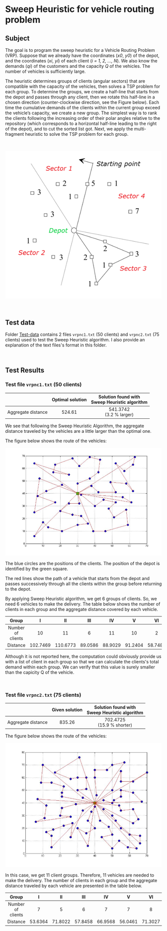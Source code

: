 # Sweep Heuristic for vehicle routing problem

## Subject
The goal is to program the sweep heuristic for a Vehicle Routing Problem (VRP). 
Suppose that we already have the coordinates (_x0_, _y0_) of the depot, and the coordinates (_xi_, _yi_) of each client (_i = 1, 2, ..., N_). We also know the demands (_qi_) of the customers and the capacity _Q_ of the vehicles. The number of vehicles is sufficiently large. 

The heuristic determines groups of clients (angular sectors) that are compatible with the capacity of the vehicles, then solves a TSP problem for each group. To determine the groups, we create a half-line that starts from the depot and passes through any client, then we rotate this half-line in a chosen direction (counter-clockwise direction, see the Figure below). Each time the cumulative demands of the clients within the current group exceed the vehicle’s capacity, we create a new group. The simplest way is to rank the clients following the increasing order of their polar angles relative to the repository (which corresponds to a horizontal half-line leading to the right of the depot), and to cut the sorted list got. Next, we apply the multi-fragment heuristic to solve the TSP problem for each group.

<br>

![](/Figures/Sweep-Heuristic_Illustration.png)

<br>

## Test data
Folder [Test-data](/Test-data/) contains 2 files `vrpnc1.txt` (50 clients) and `vrpnc2.txt` (75 clients) used to test the Sweep Heuristic algorithm. I also provide an explanation of the text files's format in this folder.

<br>

## Test Results

### Test file `vrpnc1.txt` (50 clients)



|   | Optimal solution | Solution found with <br /> Sweep Heuristic algorithm|
|:---:|:---:|:---:|
| Aggregate distance  | 524.61  |541.3742 <br /> (3.2 % larger)|

We see that following the Sweep Heuristic Algorithm, the aggregate distance traveled by the vehicles are a little larger than the optimal one.

The figure below shows the route of the vehicles:

![](/Figures/vrpnc1.jpg)

The blue circles are the positions of the clients. The position of the depot is identified by the green square. 

The red lines show the path of a vehicle that starts from the depot and passes successively through all the clients within the group before returning to the depot.

By applying Sweep Heuristic algorithm, we get 6 groups of clients. So, we need 6 vehicles to make the delivery. The table below shows the number of clients in each group and the aggregate distance covered by each vehicle.

|Group| I | II | III | IV | V | VI |
|:---:|:---:|:---:|:---:|:---:|:---:|:---:|
| Number of clients  | 10  | 11 | 6 | 11 | 10 | 2 |
| Distance  | 102.7469|110.6773|89.0586|88.9029|91.2404|58.7481|

Although it is not reported here, the computation could obviously provide us with a list of client in each group so that we can calculate the clients's total demand within each group. We can verify that this value is surely smaller than the capicity Q of the vehicle.

<br>

### Test file `vrpnc2.txt` (75 clients)

|   | Given solution| Solution found with <br /> Sweep Heuristic algorithm|
|:---:|:---:|:---:|
| Aggregate distance  | 835.26  |702.4725 <br /> (15.9 % shorter)

The figure below shows the route of the vehicles:

![](/Figures/vrpnc2.jpg)

In this case, we get 11 client groups. Therefore, 11 vehicles are needed to make the delivery. The number of clients in each group and the aggregate distance traveled by each vehicle are presented in the table below.

|Group| I | II | III | IV | V | VI | VII | VIII | IX | X | XI |
|:---:|:---:|:---:|:---:|:---:|:---:|:---:|:---:|:---:|:---:|:---:|:---:|
| Number of clients  | 7 | 5 | 6 | 7 | 7 | 8 | 8 | 7 | 8 | 7 | 5 |
| Distance  |53.6364| 71.8022| 57.8458| 66.9568| 56.0461| 71.3027| 74.1698| 63.8445| 75.3476| 59.2166| 52.3067|